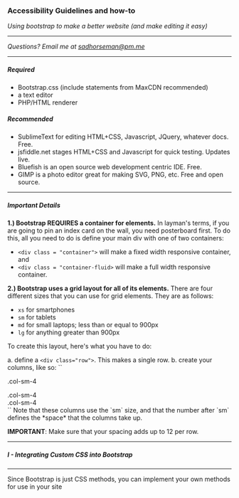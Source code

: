 ### Accessibility Guidelines and how-to

*Using bootstrap to make a better website (and make editing it easy)*

----

*Questions? Email me at sadhorseman@pm.me*

----

##### Required
- Bootstrap.css (include statements from MaxCDN recommended)
- a text editor
- PHP/HTML renderer


##### Recommended
- SublimeText for editing HTML+CSS, Javascript, JQuery, whatever docs. Free.
- jsfiddle.net stages HTML+CSS and Javascript for quick testing. Updates live.
- Bluefish is an open source web development centric IDE. Free.
- GIMP is a photo editor great for making SVG, PNG, etc. Free and open source.

----

##### Important Details 

**1.) Bootstrap REQUIRES a container for elements.** In layman's terms, if you
are going to pin an index card on the wall, you need posterboard first. To do
this, all you need to do is define your main div with one of two containers:

- `<div class = "container">` will make a fixed width responsive container, and
- `<div class = "container-fluid>` will make a full width responsive container.

**2.) Bootstrap uses a grid layout for all of its elements.** There are four 
different sizes that you can use for grid elements. They are as follows:

- `xs` for smartphones
- `sm` for tablets
- `md` for small laptops; less than or equal to 900px
- `lg` for anything greater than 900px

To create this layout, here's what you have to do:

a. define a `<div class="row">`. This makes a single row. 
b. create your columns, like so: 
  ``<div class="col-sm-4">.col-sm-4</div>
  <div class="col-sm-4">.col-sm-4</div>
  <div class="col-sm-4">.col-sm-4</div>``
  Note that these columns use the `sm` size, and that the number after `sm` 
  defines the *space* that the columns take up. 

  **IMPORTANT**: Make sure that your spacing adds up to 12 per row. 


----

##### I - Integrating Custom CSS into Bootstrap

----

Since Bootstrap is just CSS methods, you can implement your own methods for use
in your site 
